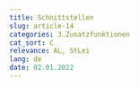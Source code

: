 ```yaml
---
title: Schnittstellen
slug: article-14
categories: 3.Zusatzfunktionen
cat_sort: C
relevance: AL, StLei
lang: de
date: 02.01.2022
---
```

